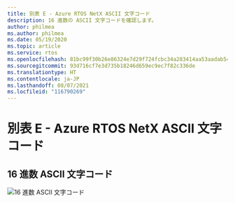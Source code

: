 ```yaml
---
title: 別表 E - Azure RTOS NetX ASCII 文字コード
description: 16 進数の ASCII 文字コードを確認します。
author: philmea
ms.author: philmea
ms.date: 05/19/2020
ms.topic: article
ms.service: rtos
ms.openlocfilehash: 81bc99f30b26e86324e7d29f724fcbc34a283414aa53aadab543f10d90bfda89
ms.sourcegitcommit: 93d716cf7e3d735b18246d659ec9ec7f82c336de
ms.translationtype: HT
ms.contentlocale: ja-JP
ms.lasthandoff: 08/07/2021
ms.locfileid: "116790269"
---
```

# <a name="appendix-e---azure-rtos-netx-ascii-character-codes"></a>別表 E - Azure RTOS NetX ASCII 文字コード

## <a name="ascii-character-codes-in-hex"></a>16 進数 ASCII 文字コード

![16 進数 ASCII 文字コード](./media/user-guide/ascii-character-codes-hex.png) 
